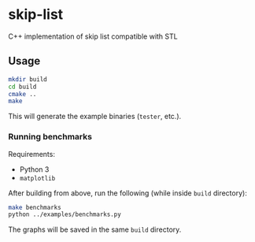 # skip-list

C++ implementation of skip list compatible with STL

## Usage

```bash
mkdir build
cd build
cmake ..
make
```

This will generate the example binaries (`tester`, etc.).

### Running benchmarks

Requirements:
 - Python 3
 - `matplotlib`

After building from above, run the following (while inside `build` directory):

```bash
make benchmarks
python ../examples/benchmarks.py
```

The graphs will be saved in the same `build` directory.
